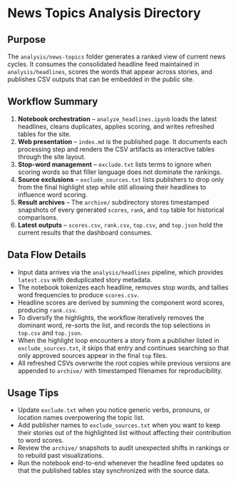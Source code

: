 # News Topics Analysis Directory

## Purpose
The `analysis/news-topics` folder generates a ranked view of current news cycles. It consumes the consolidated headline feed maintained in `analysis/headlines`, scores the words that appear across stories, and publishes CSV outputs that can be embedded in the public site.

## Workflow Summary
1. **Notebook orchestration** – `analyze_headlines.ipynb` loads the latest headlines, cleans duplicates, applies scoring, and writes refreshed tables for the site.
2. **Web presentation** – `index.md` is the published page. It documents each processing step and renders the CSV artifacts as interactive tables through the site layout.
3. **Stop-word management** – `exclude.txt` lists terms to ignore when scoring words so that filler language does not dominate the rankings.
4. **Source exclusions** – `exclude_sources.txt` lists publishers to drop only from the final highlight step while still allowing their headlines to influence word scoring.
5. **Result archives** – The `archive/` subdirectory stores timestamped snapshots of every generated `scores`, `rank`, and `top` table for historical comparisons.
6. **Latest outputs** – `scores.csv`, `rank.csv`, `top.csv`, and `top.json` hold the current results that the dashboard consumes.

## Data Flow Details
- Input data arrives via the `analysis/headlines` pipeline, which provides `latest.csv` with deduplicated story metadata.
- The notebook tokenizes each headline, removes stop words, and tallies word frequencies to produce `scores.csv`.
- Headline scores are derived by summing the component word scores, producing `rank.csv`.
- To diversify the highlights, the workflow iteratively removes the dominant word, re-sorts the list, and records the top selections in `top.csv` and `top.json`.
- When the highlight loop encounters a story from a publisher listed in `exclude_sources.txt`, it skips that entry and continues searching so that only approved sources appear in the final `top` files.
- All refreshed CSVs overwrite the root copies while previous versions are appended to `archive/` with timestamped filenames for reproducibility.

## Usage Tips
- Update `exclude.txt` when you notice generic verbs, pronouns, or location names overpowering the topic list.
- Add publisher names to `exclude_sources.txt` when you want to keep their stories out of the highlighted list without affecting their contribution to word scores.
- Review the `archive/` snapshots to audit unexpected shifts in rankings or to rebuild past visualizations.
- Run the notebook end-to-end whenever the headline feed updates so that the published tables stay synchronized with the source data.

